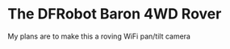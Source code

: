 The DFRobot Baron 4WD Rover
===========================

My plans are to make this a roving WiFi pan/tilt camera
